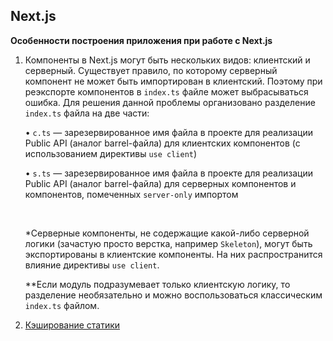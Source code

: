 ## Next.js

**Особенности построения приложения при работе с Next.js**

1. Компоненты в Next.js могут быть нескольких видов: клиентский и серверный. Существует правило, по которому серверный компонент не может быть импортирован в клиентский. Поэтому при реэкспорте компонентов в `index.ts` файле может выбрасываться ошибка. Для решения данной проблемы организовано разделение `index.ts` файла на две части:

   • `c.ts` — зарезервированное имя файла в проекте для реализации Public API (аналог barrel-файла) для клиентских компонентов (с использованием директивы `use client`)

   • `s.ts` — зарезервированное имя файла в проекте для реализации Public API (аналог barrel-файла) для серверных компонентов и компонентов, помеченных `server-only` импортом

   <br/>

   \*Серверные компоненты, не содержащие какой-либо серверной логики (зачастую просто верстка, например `Skeleton`), могут быть экспортированы в клиентские компоненты. На них распространится влияние директивы `use client`.

   \*\*Если модуль подразумевает только клиентскую логику, то разделение необязательно и можно воспользоваться классическим `index.ts` файлом.

2. [Кэширование статики](../docs/nginx.md)
